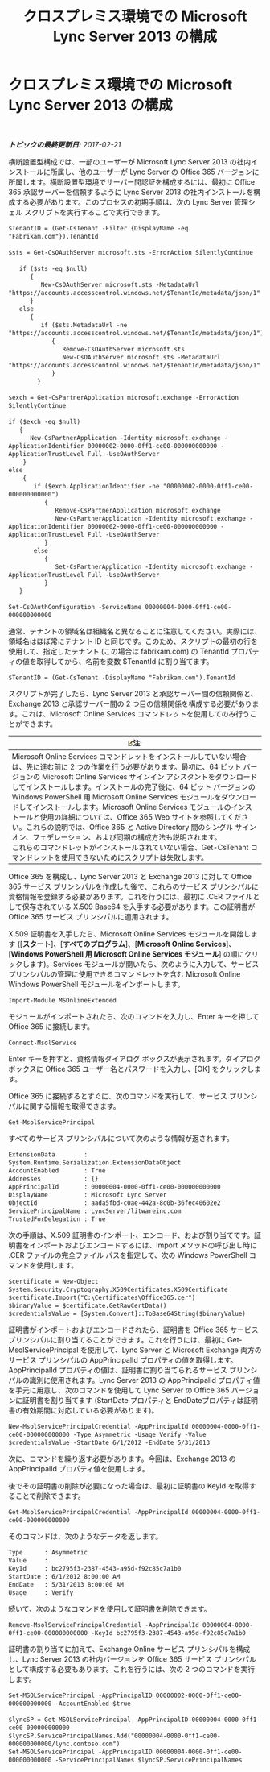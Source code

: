﻿---
title: クロスプレミス環境での Microsoft Lync Server 2013 の構成
TOCTitle: クロスプレミス環境での Microsoft Lync Server 2013 の構成
ms:assetid: 700639ec-5264-4449-a8a6-d7386fad8719
ms:mtpsurl: https://technet.microsoft.com/ja-jp/library/JJ204990(v=OCS.15)
ms:contentKeyID: 48272427
ms.date: 02/21/2017
mtps_version: v=OCS.15
ms.translationtype: HT
---

# クロスプレミス環境での Microsoft Lync Server 2013 の構成

 

_**トピックの最終更新日:** 2017-02-21_

横断設置型構成では、一部のユーザーが Microsoft Lync Server 2013 の社内インストールに所属し、他のユーザーが Lync Server の Office 365 バージョンに所属します。横断設置型環境でサーバー間認証を構成するには、最初に Office 365 承認サーバーを信頼するように Lync Server 2013 の社内インストールを構成する必要があります。このプロセスの初期手順は、次の Lync Server 管理シェル スクリプトを実行することで実行できます。

    $TenantID = (Get-CsTenant -Filter {DisplayName -eq "Fabrikam.com"}).TenantId
    
    $sts = Get-CsOAuthServer microsoft.sts -ErrorAction SilentlyContinue
            
       if ($sts -eq $null)
          {
             New-CsOAuthServer microsoft.sts -MetadataUrl "https://accounts.accesscontrol.windows.net/$TenantId/metadata/json/1"
          }
       else
          {
             if ($sts.MetadataUrl -ne  "https://accounts.accesscontrol.windows.net/$TenantId/metadata/json/1")
                {
                   Remove-CsOAuthServer microsoft.sts
                   New-CsOAuthServer microsoft.sts -MetadataUrl "https://accounts.accesscontrol.windows.net/$TenantId/metadata/json/1"
                }
            }
    
    $exch = Get-CsPartnerApplication microsoft.exchange -ErrorAction SilentlyContinue
            
    if ($exch -eq $null)
       {
          New-CsPartnerApplication -Identity microsoft.exchange -ApplicationIdentifier 00000002-0000-0ff1-ce00-000000000000 -ApplicationTrustLevel Full -UseOAuthServer
        }
    else
        {
           if ($exch.ApplicationIdentifier -ne "00000002-0000-0ff1-ce00-000000000000")
              {
                 Remove-CsPartnerApplication microsoft.exchange
                 New-CsPartnerApplication -Identity microsoft.exchange -ApplicationIdentifier 00000002-0000-0ff1-ce00-000000000000 -ApplicationTrustLevel Full -UseOAuthServer 
              }
           else
              {
                 Set-CsPartnerApplication -Identity microsoft.exchange -ApplicationTrustLevel Full -UseOAuthServer
              }
       }
    
    Set-CsOAuthConfiguration -ServiceName 00000004-0000-0ff1-ce00-000000000000

通常、テナントの領域名は組織名と異なることに注意してください。実際には、領域名はほぼ常にテナント ID と同じです。このため、スクリプトの最初の行を使用して、指定したテナント (この場合は fabrikam.com) の TenantId プロパティの値を取得してから、名前を変数 $TenantId に割り当てます。

    $TenantID = (Get-CsTenant -DisplayName "Fabrikam.com").TenantId

スクリプトが完了したら、Lync Server 2013 と承認サーバー間の信頼関係と、Exchange 2013 と承認サーバー間の 2 つ目の信頼関係を構成する必要があります。これは、Microsoft Online Services コマンドレットを使用してのみ行うことができます。

<table>
<thead>
<tr class="header">
<th><img src="images/Gg412781.note(OCS.15).gif" title="note" alt="note" />注:</th>
</tr>
</thead>
<tbody>
<tr class="odd">
<td>Microsoft Online Services コマンドレットをインストールしていない場合は、先に進む前に 2 つの作業を行う必要があります。最初に、64 ビット バージョンの Microsoft Online Services サインイン アシスタントをダウンロードしてインストールします。インストールの完了後に、64 ビット バージョンの Windows PowerShell 用 Microsoft Online Services モジュールをダウンロードしてインストールします。Microsoft Online Services モジュールのインストールと使用の詳細については、Office 365 Web サイトを参照してください。これらの説明では、Office 365 と Active Directory 間のシングル サインオン、フェデレーション、および同期の構成方法も説明されます。<br />
これらのコマンドレットがインストールされていない場合、Get-CsTenant コマンドレットを使用できないためにスクリプトは失敗します。</td>
</tr>
</tbody>
</table>


Office 365 を構成し、Lync Server 2013 と Exchange 2013 に対して Office 365 サービス プリンシパルを作成した後で、これらのサービス プリンシパルに資格情報を登録する必要があります。これを行うには、最初に .CER ファイルとして保存されている X.509 Base64 を入手する必要があります。この証明書が Office 365 サービス プリンシパルに適用されます。

X.509 証明書を入手したら、Microsoft Online Services モジュールを開始します (\[**スタート**\]、\[**すべてのプログラム**\]、\[**Microsoft Online Services**\]、\[**Windows PowerShell 用 Microsoft Online Services モジュール**\] の順にクリックします)。Services モジュールが開いたら、次のように入力して、サービス プリンシパルの管理に使用できるコマンドレットを含む Microsoft Online Windows PowerShell モジュールをインポートします。

    Import-Module MSOnlineExtended

モジュールがインポートされたら、次のコマンドを入力し、Enter キーを押して Office 365 に接続します。

    Connect-MsolService

Enter キーを押すと、資格情報ダイアログ ボックスが表示されます。ダイアログ ボックスに Office 365 ユーザー名とパスワードを入力し、\[OK\] をクリックします。

Office 365 に接続するとすぐに、次のコマンドを実行して、サービス プリンシパルに関する情報を取得できます。

    Get-MsolServicePrincipal

すべてのサービス プリンシパルについて次のような情報が返されます。

    ExtensionData        : System.Runtime.Serialization.ExtensionDataObject
    AccountEnabled       : True
    Addresses            : {}
    AppPrincipalId       : 00000004-0000-0ff1-ce00-000000000000
    DisplayName          : Microsoft Lync Server
    ObjectId             : aada5fbd-c0ae-442a-8c0b-36fec40602e2
    ServicePrincipalName : LyncServer/litwareinc.com
    TrustedForDelegation : True

次の手順は、X.509 証明書のインポート、エンコード、および割り当てです。証明書をインポートおよびエンコードするには、Import メソッドの呼び出し時に .CER ファイルの完全ファイル パスを指定して、次の Windows PowerShell コマンドを使用します。

    $certificate = New-Object System.Security.Cryptography.X509Certificates.X509Certificate
    $certificate.Import("C:\Certificates\Office365.cer")
    $binaryValue = $certificate.GetRawCertData()
    $credentialsValue = [System.Convert]::ToBase64String($binaryValue)

証明書がインポートおよびエンコードされたら、証明書を Office 365 サービス プリンシパルに割り当てることができます。これを行うには、最初に Get-MsolServicePrincipal を使用して、Lync Server と Microsoft Exchange 両方のサービス プリンシパルの AppPrincipalId プロパティの値を取得します。AppPrincipalId プロパティの値は、証明書に割り当てられるサービス プリンシパルの識別に使用されます。Lync Server 2013 の AppPrincipalId プロパティ値を手元に用意し、次のコマンドを使用して Lync Server の Office 365 バージョンに証明書を割り当てます (StartDate プロパティと EndDateプロパティは証明書の有効期間に対応している必要があります)。

    New-MsolServicePrincipalCredential -AppPrincipalId 00000004-0000-0ff1-ce00-000000000000 -Type Asymmetric -Usage Verify -Value $credentialsValue -StartDate 6/1/2012 -EndDate 5/31/2013

次に、コマンドを繰り返す必要があります。今回は、Exchange 2013 の AppPrincipalId プロパティ値を使用します。

後でその証明書の削除が必要になった場合は、最初に証明書の KeyId を取得することで削除できます。

    Get-MsolServicePrincipalCredential -AppPrincipalId 00000004-0000-0ff1-ce00-000000000000

そのコマンドは、次のようなデータを返します。

    Type      : Asymmetric
    Value     : 
    KeyId     : bc2795f3-2387-4543-a95d-f92c85c7a1b0
    StartDate : 6/1/2012 8:00:00 AM
    EndDate   : 5/31/2013 8:00:00 AM
    Usage     : Verify

続いて、次のようなコマンドを使用して証明書を削除できます。

    Remove-MsolServicePrincipalCredential -AppPrincipalId 00000004-0000-0ff1-ce00-000000000000 -KeyId bc2795f3-2387-4543-a95d-f92c85c7a1b0

証明書の割り当てに加えて、Exchange Online サービス プリンシパルを構成し、Lync Server 2013 の社内バージョンを Office 365 サービス プリンシパルとして構成する必要もあります。これを行うには、次の 2 つのコマンドを実行します。

    Set-MSOLServicePrincipal -AppPrincipalID 00000002-0000-0ff1-ce00-000000000000 -AccountEnabled $true
    
    $lyncSP = Get-MSOLServicePrincipal -AppPrincipalID 00000004-0000-0ff1-ce00-000000000000
    $lyncSP.ServicePrincipalNames.Add("00000004-0000-0ff1-ce00-000000000000/lync.contoso.com")
    Set-MSOLServicePrincipal -AppPrincipalID 00000004-0000-0ff1-ce00-000000000000 -ServicePrincipalNames $lyncSP.ServicePrincipalNames

